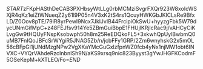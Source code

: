 $START$zFKpHASthDeCAB3PXHbsyWtLLg0rbMCMziSvgrFXQr923W8xoIcWSXjR4qKz1eiZtWNueqZ2y61l9P05n4V3xK2tS4rs1QcuyHWKGbJKlCLsRe9BfxLD/Z0Oov8pTE/79iR8yrPewI9Ncx7JklJvIB44FrcipiOkSwU+hyyzgFbk5W79dycUNmGifMpC+z48FEJfsv914Ye5ZBmGuiBbpE1FHUjlKRjlcRac9j/vAHCyCiKLvgGw9tHQUyFNspKsobwph50h8m25ReEDQkoFL5+3xkwhQpUylBwbmQ0uMB7FnIQoJBFcSrWYgiR5JNAG5Zb/n/jcbFFy1GRP/2Zm6wnyhskG2x5mOL56cBFpGl1jUNdMzgNPw2VgXKaYMcGuGxlzfpnWZ0fcb4yNx1njMW1obt6INVXC+VYQrVAhdeRzcInbnISh9N/aKS9xrsq9nic823Byyst3gYwJHGFKCodmF5OSeKepM+kXTLEO/Fo=$END$